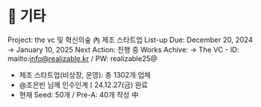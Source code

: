 # 🚩 기타

Project: the vc 및 혁신의숲 內 제조 스타트업 List-up
Due: December 20, 2024 → January 10, 2025
Next Action: 진행 중
Works Achive: → The VC - ID: mailto:info@realizable.kr / PW: realizable25@
- 제조 스타트업(비상장, 운영): 총 1302개 업체
- @조은빈 님께 인수인계ㅣ24.12.27(금) 완료
- 현재 Seed: 50개 / Pre-A: 40개 작성 中